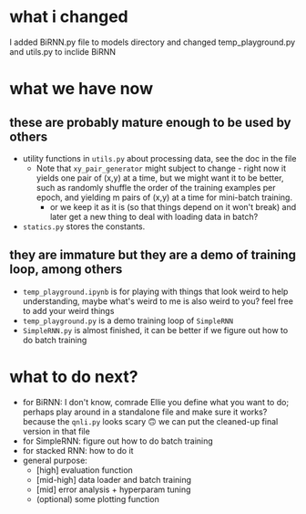 # what i changed
I added BiRNN.py file to models directory and changed temp_playground.py and utils.py to inclide BiRNN

# what we have now

## these are probably mature enough to be used by others

- utility functions in `utils.py` about processing data, see the doc in the file
  - Note that `xy_pair_generator` might subject to change - right now it yields one pair of (x,y) at a time, but we might want it to be better, such as randomly shuffle the order of the training examples per epoch, and yielding m pairs of (x,y) at a time for mini-batch training.
    - or we keep it as it is (so that things depend on it won't break) and later get a new thing to deal with loading data in batch?
- `statics.py` stores the constants.

## they are immature but they are a demo of training loop, among others

- `temp_playground.ipynb` is for playing with things that look weird to help understanding, maybe what's weird to me is also weird to you? feel free to add your weird things
- `temp_playground.py` is a demo training loop of `SimpleRNN`
- `SimpleRNN.py` is almost finished, it can be better if we figure out how to do batch training

# what to do next?

- for BiRNN: I don't know, comrade Ellie you define what you want to do; perhaps play around in a standalone file and make sure it works? because the `qnli.py` looks scary 🙃 we can put the cleaned-up final version in that file
- for SimpleRNN: figure out how to do batch training
- for stacked RNN: how to do it
- general purpose:
  - [high] evaluation function
  - [mid-high] data loader and batch training
  - [mid] error analysis + hyperparam tuning
  - (optional) some plotting function
